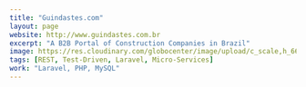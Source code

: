 ```yaml
---
title: "Guindastes.com"
layout: page
website: http://www.guindastes.com.br
excerpt: "A B2B Portal of Construction Companies in Brazil"
image: https://res.cloudinary.com/globocenter/image/upload/c_scale,h_666,w_1401/v1503589051/guindastes_frontpage_background_pu3zes.jpg
tags: [REST, Test-Driven, Laravel, Micro-Services]
work: "Laravel, PHP, MySQL"
---
```

